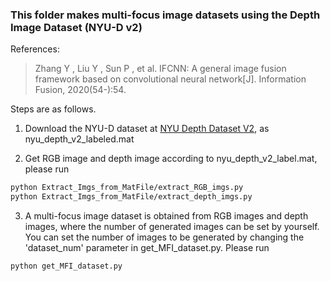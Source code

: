 ﻿### This folder makes multi-focus image datasets using the Depth Image Dataset (NYU-D v2)

References: 

> Zhang Y ,  Liu Y ,  Sun P , et al. IFCNN: A general image fusion framework based on convolutional neural network[J]. Information Fusion, 2020(54-):54.

Steps are as follows.

1. Download the NYU-D dataset at [NYU Depth Dataset V2](https://cs.nyu.edu/~silberman/datasets/nyu_depth_v2.html), as nyu_depth_v2_labeled.mat

2. Get RGB image and depth image according to nyu_depth_v2_label.mat, please run 

```bash
python Extract_Imgs_from_MatFile/extract_RGB_imgs.py
python Extract_Imgs_from_MatFile/extract_depth_imgs.py
```
3. A multi-focus image dataset is obtained from RGB images and depth images, where the number of generated images can be set by yourself. You can set the number of images to be generated by changing the 'dataset_num' parameter in get_MFI_dataset.py. Please run

```bash
python get_MFI_dataset.py
```
